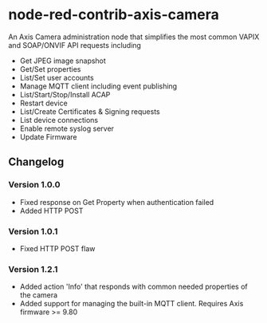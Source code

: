 # node-red-contrib-axis-camera
An Axis Camera administration node that simplifies the most common VAPIX and SOAP/ONVIF API requests including
* Get JPEG image snapshot
* Get/Set properties
* List/Set user accounts
* Manage MQTT client including event publishing
* List/Start/Stop/Install ACAP
* Restart device
* List/Create Certificates & Signing requests
* List device connections
* Enable remote syslog server
* Update Firmware

## Changelog
### Version 1.0.0
* Fixed response on Get Property when authentication failed
* Added HTTP POST

### Version 1.0.1
* Fixed HTTP POST flaw

### Version 1.2.1
* Added action 'Info' that responds with common needed properties of the camera
* Added support for managing the built-in MQTT client.  Requires Axis firmware >= 9.80

